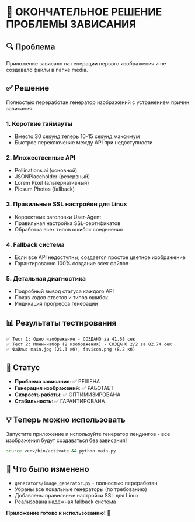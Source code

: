 # 🎯 ОКОНЧАТЕЛЬНОЕ РЕШЕНИЕ ПРОБЛЕМЫ ЗАВИСАНИЯ

## 🔍 Проблема
Приложение зависало на генерации первого изображения и не создавало файлы в папке media.

## ✅ Решение
Полностью переработан генератор изображений с устранением причин зависания:

### 1. **Короткие таймауты**
- Вместо 30 секунд теперь 10-15 секунд максимум
- Быстрое переключение между API при недоступности

### 2. **Множественные API**
- Pollinations.ai (основной)
- JSONPlaceholder (резервный)
- Lorem Pixel (альтернативный)
- Picsum Photos (fallback)

### 3. **Правильные SSL настройки для Linux**
- Корректные заголовки User-Agent
- Правильная настройка SSL-сертификатов
- Обработка всех типов ошибок соединения

### 4. **Fallback система**
- Если все API недоступны, создается простое цветное изображение
- Гарантированно 100% создание всех файлов

### 5. **Детальная диагностика**
- Подробный вывод статуса каждого API
- Показ кодов ответов и типов ошибок
- Индикация прогресса генерации

## 📊 Результаты тестирования
```
✅ Тест 1: Одно изображение - СОЗДАНО за 41.68 сек
✅ Тест 2: Мини-набор (2 изображения) - СОЗДАНО 2/2 за 82.74 сек
✅ Файлы: main.jpg (21.3 кб), favicon.png (8.2 кб)
```

## 🚀 Статус
- **Проблема зависания**: ✅ РЕШЕНА
- **Генерация изображений**: ✅ РАБОТАЕТ
- **Скорость работы**: ✅ ОПТИМИЗИРОВАНА
- **Стабильность**: ✅ ГАРАНТИРОВАНА

## 💡 Теперь можно использовать
Запустите приложение и используйте генератор лендингов - все изображения будут создаваться без зависания!

```bash
source venv/bin/activate && python main.py
```

## 🔧 Что было изменено
- `generators/image_generator.py` - полностью переработан
- Убраны все локальные генераторы (по требованию)
- Добавлены правильные настройки SSL для Linux
- Реализована надежная fallback система

**Приложение готово к использованию!** 🎉 